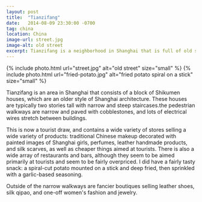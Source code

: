 ```yaml
---
layout: post
title:  "Tianzifang"
date:   2014-08-09 23:30:00 -0700
tag: china
location: China
image-url: street.jpg
image-alt: old street
excerpt: Tianzifang is a neighborhood in Shanghai that is full of old style Shikumen houses.
---
```

<div class='img-gallery'>
{% include photo.html url="street.jpg" alt="old street" size="small" %}
{% include photo.html url="fried-potato.jpg" alt="fried potato spiral on a stick" size="small" %}
</div>

Tianzifang is an area in Shanghai that consists of a block of Shikumen houses, which are an older style of Shanghai architecture. These houses are typically two stories tall with narrow and steep staircases.the pedestrian walkways are narrow and paved with cobblestones, and lots of electrical wires stretch between buildings.

This is now a tourist draw, and contains a wide variety of stores selling a wide variety of products: traditional Chinese makeup decorated with painted images of Shanghai girls, perfumes, leather handmade products, and silk scarves, as well as cheaper things aimed at tourists. There is also a wide array of restaurants and bars, although they seem to be aimed primarily at tourists and seem to be fairly overpriced. I did have a fairly tasty snack: a spiral-cut potato mounted on a stick and deep fried, then sprinkled with a garlic-based seasoning.

Outside of the narrow walkways are fancier boutiques selling leather shoes, silk qipao, and one-off women's fashion and jewelry.
